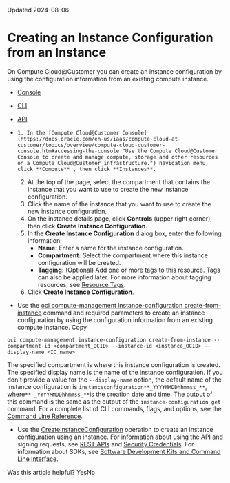 Updated 2024-08-06
# Creating an Instance Configuration from an Instance
On Compute Cloud@Customer you can create an instance configuration by using the configuration information from an existing compute instance.
  * [Console](https://docs.oracle.com/en-us/iaas/compute-cloud-at-customer/topics/compute/creating-an-instance-configuration-from-an-instance.htm)
  * [CLI](https://docs.oracle.com/en-us/iaas/compute-cloud-at-customer/topics/compute/creating-an-instance-configuration-from-an-instance.htm)
  * [API](https://docs.oracle.com/en-us/iaas/compute-cloud-at-customer/topics/compute/creating-an-instance-configuration-from-an-instance.htm)


  *     1. In the [Compute Cloud@Customer Console](https://docs.oracle.com/en-us/iaas/compute-cloud-at-customer/topics/overview/compute-cloud-customer-console.htm#accessing-the-console "Use the Compute Cloud@Customer Console to create and manage compute, storage and other resources on a Compute Cloud@Customer infrastructure.") navigation menu, click **Compute** , then click **Instances**.
    2. At the top of the page, select the compartment that contains the instance that you want to use to create the new instance configuration.
    3. Click the name of the instance that you want to use to create the new instance configuration.
    4. On the instance details page, click **Controls** (upper right corner), then click **Create Instance Configuration**.
    5. In the **Create Instance Configuration** dialog box, enter the following information:
       * **Name:** Enter a name for the instance configuration.
       * **Compartment:** Select the compartment where this instance configuration will be created.
       * **Tagging:** (Optional) Add one or more tags to this resource. Tags can also be applied later. For more information about tagging resources, see [Resource Tags](https://docs.oracle.com/iaas/Content/General/Concepts/resourcetags.htm).
    6. Click **Create Instance Configuration**.
  * Use the [oci compute-management instance-configuration create-from-instance](https://docs.oracle.com/iaas/tools/oci-cli/latest/oci_cli_docs/cmdref/compute-management/instance-configuration/create-from-instance.html) command and required parameters to create an instance configuration by using the configuration information from an existing compute instance.
Copy
```
oci compute-management instance-configuration create-from-instance --compartment-id <compartment_OCID> --instance-id <instance_OCID> --display-name <IC_name>
```

The specified compartment is where this instance configuration is created.
The specified display name is the name of the instance configuration. If you don't provide a value for the `--display-name` option, the default name of the instance configuration is `instanceconfiguration**_YYYYMMDDhhmmss_**`, where`** _YYYYMMDDhhmmss_**`is the creation date and time.
The output of this command is the same as the output of the `instance-configuration get` command.
For a complete list of CLI commands, flags, and options, see the [Command Line Reference](https://docs.oracle.com/iaas/tools/oci-cli/latest/oci_cli_docs/index.html).
  * Use the [CreateInstanceConfiguration](https://docs.oracle.com/iaas/api/#/en/iaas/latest/InstanceConfiguration/CreateInstanceConfiguration) operation to create an instance configuration using an instance.
For information about using the API and signing requests, see [REST APIs](https://docs.oracle.com/iaas/Content/API/Concepts/usingapi.htm#REST_APIs) and [Security Credentials](https://docs.oracle.com/iaas/Content/General/Concepts/credentials.htm). For information about SDKs, see [Software Development Kits and Command Line Interface](https://docs.oracle.com/iaas/Content/API/Concepts/sdks.htm#Software_Development_Kits_and_Command_Line_Interface).


Was this article helpful?
YesNo

